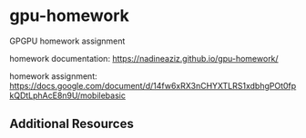# gpu-homework
GPGPU homework assignment

homework documentation: https://nadineaziz.github.io/gpu-homework/

homework assignment: https://docs.google.com/document/d/14fw6xRX3nCHYXTLRS1xdbhgPOt0fpkQDtLphAcE8n9U/mobilebasic

## Additional Resources

